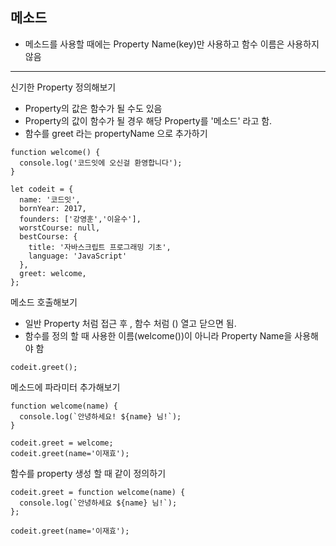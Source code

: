 ## 메소드
- 메소드를 사용할 때에는 Property Name(key)만 사용하고 함수 이름은 사용하지 않음
***
신기한 Property 정의해보기
- Property의 값은 함수가 될 수도 있음
- Property의 값이 함수가 될 경우 해당 Property를 '메소드' 라고 함.
- 함수를 greet 라는 propertyName 으로 추가하기
```
function welcome() {
  console.log('코드잇에 오신걸 환영합니다');
}

let codeit = {
  name: '코드잇',
  bornYear: 2017,
  founders: ['강영훈','이윤수'],
  worstCourse: null,
  bestCourse: {
    title: '자바스크립트 프로그래밍 기초',
    language: 'JavaScript'
  },
  greet: welcome,
};
```

메소드 호출해보기
- 일반 Property 처럼 접근 후 , 함수 처럼 () 열고 닫으면 됨.
- 함수를 정의 할 때 사용한 이름(welcome())이 아니라 Property Name을 사용해야 함
```
codeit.greet();
```

메소드에 파라미터 추가해보기

```
function welcome(name) {
  console.log(`안녕하세요! ${name} 님!`);
}

codeit.greet = welcome;
codeit.greet(name='이재효');
```

함수를 property 생성 할 때 같이 정의하기

```
codeit.greet = function welcome(name) {
  console.log(`안녕하세요 ${name} 님!`);
};

codeit.greet(name='이재효');
```

